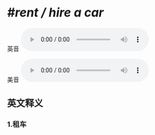 # ***\#rent / hire a car*** 
英音
<audio src="./media/rent  hire a car1_AAC.aac" controls="controls"></audio>

美音
<audio src="./media/rent  hire a car2_AAC.aac" controls="controls"></audio>



  

英文释义
---
### 1.**租车**  


